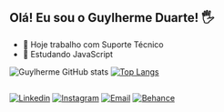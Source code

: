 ## Olá! Eu sou o Guylherme Duarte! 🖐️

- 🔭 Hoje trabalho com Suporte Técnico
- 🌱 Estudando JavaScript

![Guylherme GitHub stats](https://github-readme-stats.vercel.app/api?username=guylhermed&show_icons=true&theme=tokyonight)
[![Top Langs](https://github-readme-stats.vercel.app/api/top-langs/?username=guylhermed&layout=compact&theme=tokyonight)](https://github.com/guylhermed/github-readme-stats)

##

[![Linkedin](https://img.shields.io/badge/LinkedIn-0077B5?style=for-the-badge&logo=linkedin&logoColor=white)](https://www.linkedin.com/in/guylhermed)
[![Instagram](https://img.shields.io/badge/Instagram-E4405F?style=for-the-badge&logo=instagram&logoColor=white)](https://www.instagram.com/guylhermed)
[![Email](https://img.shields.io/badge/Gmail-D14836?style=for-the-badge&logo=gmail&logoColor=white)](mailto:guylherme_duarte@hotmail.com.br)
[![Behance](https://img.shields.io/badge/Behance-0054F7?style=for-the-badge&logo=behance&logoColor=white)](https://www.behance.com/guylhermed)
